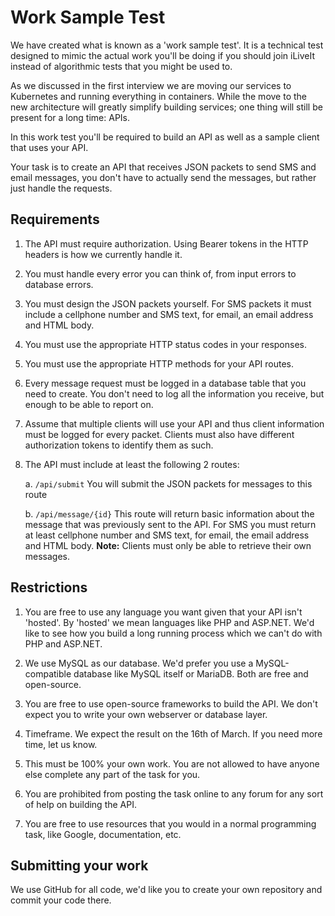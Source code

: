 # Work Sample Test

We have created what is known as a 'work sample test'. It is a technical test designed to
mimic the actual work you'll be doing if you should join iLiveIt instead of algorithmic tests
that you might be used to.

As we discussed in the first interview we are moving our services to Kubernetes and running everything
in containers. While the move to the new architecture will greatly simplify building services; one thing 
will still be present for a long time: APIs.

In this work test you'll be required to build an API as well as a sample client that uses your API. 

Your task is to create an API that receives JSON packets to send SMS and email messages, you don't have
to actually send the messages, but rather just handle the requests.

## Requirements

1. The API must require authorization. Using Bearer tokens in the HTTP headers is how we currently handle it.
2. You must handle every error you can think of, from input errors to database errors.
3. You must design the JSON packets yourself. For SMS packets it must include a cellphone number and SMS text, for email, an email address and HTML body.
4. You must use the appropriate HTTP status codes in your responses.
5. You must use the appropriate HTTP methods for your API routes.
6. Every message request must be logged in a database table that you need to create. You don't need to log all the information you receive, but enough to be able to report on.
7. Assume that multiple clients will use your API and thus client information must be logged for every packet. Clients must also have different authorization tokens to identify them as such.
8. The API must include at least the following 2 routes:

	a. `/api/submit`
		You will submit the JSON packets for messages to this route

	b. `/api/message/{id}`
		This route will return basic information about the message that was previously sent
		to the API. For SMS you must return at least cellphone number and SMS text, for email, the email address and HTML body. 
		**Note:** Clients must only be able to retrieve their own messages.


## Restrictions

1. You are free to use any language you want given that your API isn't 'hosted'. By 'hosted' we mean
languages like PHP and ASP.NET. We'd like to see how you build a long running process which we can't do
with PHP and ASP.NET.

2. We use MySQL as our database. We'd prefer you use a MySQL-compatible database like MySQL itself or MariaDB. 
Both are free and open-source. 

3. You are free to use open-source frameworks to build the API. We don't expect you to write your own webserver or database layer. 
4. Timeframe. We expect the result on the 16th of March. If you need more time, let us know.
5. This must be 100% your own work. You are not allowed to have anyone else complete any part of the task for you. 
6. You are prohibited from posting the task online to any forum for any sort of help on building the API. 
7. You are free to use resources that you would in a normal programming task, like Google, documentation, etc.

## Submitting your work

We use GitHub for all code, we'd like you to create your own repository and commit your code there.